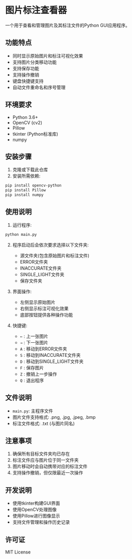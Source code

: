 # 图片标注查看器

一个用于查看和管理图片及其标注文件的Python GUI应用程序。

## 功能特点

- 同时显示原始图片和标注可视化效果
- 支持图片分类移动功能
- 支持保存功能
- 支持操作撤销
- 键盘快捷键支持
- 自动文件重命名和序号管理

## 环境要求

- Python 3.6+
- OpenCV (cv2)
- Pillow
- tkinter (Python标准库)
- numpy

## 安装步骤

1. 克隆或下载此仓库
2. 安装所需依赖:
```bash
pip install opencv-python
pip install Pillow
pip install numpy
```

## 使用说明

1. 运行程序:
```bash
python main.py
```

2. 程序启动后会依次要求选择以下文件夹:
   - 源文件夹(包含原始图片和标注文件)
   - ERROR文件夹
   - INACCURATE文件夹
   - SINGLE_LIGHT文件夹
   - 保存文件夹

3. 界面操作:
   - 左侧显示原始图片
   - 右侧显示标注可视化效果
   - 底部按钮提供各种操作功能

4. 快捷键:
   - `←` : 上一张图片
   - `→` : 下一张图片
   - `A` : 移动到ERROR文件夹
   - `S` : 移动到INACCURATE文件夹
   - `D` : 移动到SINGLE_LIGHT文件夹
   - `F` : 保存图片
   - `Z` : 撤销上一步操作
   - `Q` : 退出程序

## 文件说明

- `main.py`: 主程序文件
- 图片文件支持格式: .png, .jpg, .jpeg, .bmp
- 标注文件格式: .txt (与图片同名)

## 注意事项

1. 确保所有目标文件夹均已存在
2. 标注文件应与图片位于同一文件夹
3. 图片移动时会自动携带对应的标注文件
4. 支持操作撤销，但仅限最近一次操作

## 开发说明

- 使用tkinter构建GUI界面
- 使用OpenCV处理图像
- 使用Pillow进行图像显示
- 支持文件管理和操作历史记录

## 许可证

MIT License
